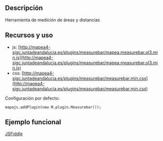 ## Descripción

Herramienta de medición de áreas y distancias

## Recursos y uso

- js: [http://mapea4-sigc.juntadeandalucia.es/plugins/measurebar/mapea.measurebar.ol3.min.js](http://mapea4-sigc.juntadeandalucia.es/plugins/measurebar/mapea.measurebar.ol3.min.js)
- css: [http://mapea4-sigc.juntadeandalucia.es/plugins/measurebar/measurebar.min.css](http://mapea4-sigc.juntadeandalucia.es/plugins/measurebar/measurebar.min.css)

Configuración por defecto:
```
mapajs.addPlugin(new M.plugin.Measurebar());
```

## Ejemplo funcional

[JSFiddle](http://jsfiddle.net/sigcJunta/7kht2bvk/)

